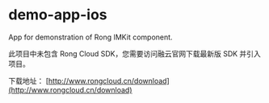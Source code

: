 demo-app-ios
============

App for demonstration of Rong IMKit component.

此项目中未包含 Rong Cloud SDK，您需要访问融云官网下载最新版 SDK 并引入项目。

下载地址： [http://www.rongcloud.cn/download](http://www.rongcloud.cn/download)
